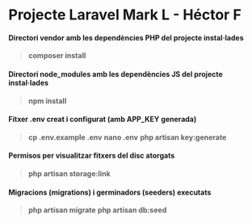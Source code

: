 # Projecte Laravel Mark L - Héctor F

#### Directori vendor amb les dependències PHP del projecte instal·lades
>**composer install**
#### Directori node_modules amb les dependències JS del projecte instal·lades
>**npm install**
#### Fitxer .env creat i configurat (amb APP_KEY generada)
>**cp .env.example .env**
>**nano .env**
>**php artisan key:generate**
#### Permisos per visualitzar fitxers del disc atorgats
>**php artisan storage:link**
#### Migracions (migrations) i germinadors (seeders) executats
>**php artisan migrate**
>**php artisan db:seed**
